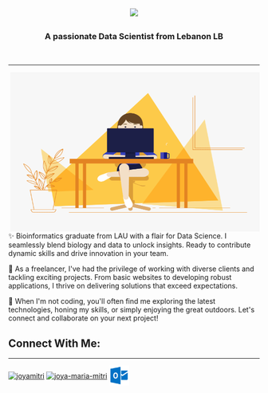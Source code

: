 <!-- Heading -->
<h1 align="center">
    <img src="https://readme-typing-svg.herokuapp.com/?font=Righteous&size=35&color=CBAACB&center=true&vCenter=true&width=500&height=70&duration=4000&lines=Hi+There!+👋;+I'm+Joya+Maria+Mitri!;" />
    
</h1>

<h3 align="center">A passionate Data Scientist from Lebanon LB</h3>

<br/>

<!-- About section -->
---
<!-- code gif-->
<img align="right" alt="GIF" src="./code.gif" width="500" height="320" />

✨ Bioinformatics graduate from LAU with a flair for Data Science. I seamlessly blend biology and data to 
unlock insights. Ready to contribute dynamic skills and drive innovation in your team.

💼 As a freelancer, I've had the privilege of working with diverse clients and tackling exciting projects. From basic websites to developing robust applications, I thrive on delivering solutions that exceed expectations.

🌟 When I'm not coding, you'll often find me exploring the latest technologies, honing my skills, or simply enjoying the great outdoors. Let's connect and collaborate on your next project!

### <h2>Connect With Me:</h2>
<hr>
<p align="left">
<a href="https://instagram.com/joyamitri" target="blank"><img align="center" src="https://raw.githubusercontent.com/rahuldkjain/github-profile-readme-generator/master/src/images/icons/Social/instagram.svg" alt="joyamitri" height="30" width="40" /></a>
<a href="linkedin.com/in/joya-maria-mitri-070571216" target="blank"><img align="center" src="https://raw.githubusercontent.com/rahuldkjain/github-profile-readme-generator/master/src/images/icons/Social/linked-in-alt.svg" alt="joya-maria-mitri" height="30" width="40" /></a>
<a href="mailto:joya_mitri@hotmail.com" target="blank"><img align="center" src="./outlook-svgrepo-com.svg" alt="joya-maria-mitri" height="40" width="40" /></a>
</p>